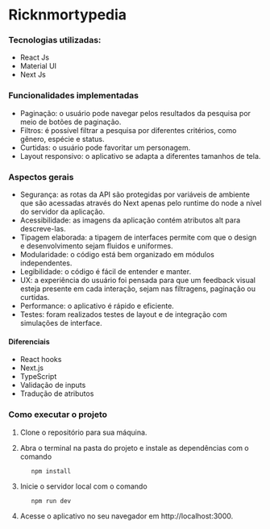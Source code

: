 # Ricknmortypedia


### Tecnologias utilizadas:

- React Js
- Material UI
- Next Js

### Funcionalidades implementadas
- Paginação: o usuário pode navegar pelos resultados da pesquisa por meio de botões de paginação.
- Filtros: é possível filtrar a pesquisa por diferentes critérios, como gênero, espécie e status.
- Curtidas: o usuário pode favoritar um personagem.
- Layout responsivo: o aplicativo se adapta a diferentes tamanhos de tela.


### Aspectos gerais
- Segurança: as rotas da API são protegidas por variáveis de ambiente que são acessadas através do Next apenas pelo runtime do node a nível do servidor da aplicação.
- Acessibilidade: as imagens da aplicação contém atributos alt para descreve-las.
- Tipagem elaborada: a tipagem de interfaces permite com que o design e desenvolvimento sejam fluidos e uniformes.
- Modularidade: o código está bem organizado em módulos independentes.
- Legibilidade: o código é fácil de entender e manter.
- UX: a experiência do usuário foi pensada para que um feedback visual esteja presente em cada interação, sejam nas filtragens, paginação ou curtidas.
- Performance: o aplicativo é rápido e eficiente.
- Testes: foram realizados testes de layout e de integração com simulações de interface.


#### Diferenciais
- React hooks
- Next.js
- TypeScript
- Validação de inputs
- Tradução de atributos

### Como executar o projeto
1. Clone o repositório para sua máquina.
2. Abra o terminal na pasta do projeto e instale as dependências com o comando 
   
          npm install

3. Inicie o servidor local com o comando
   
          npm run dev


4. Acesse o aplicativo no seu navegador em http://localhost:3000.